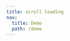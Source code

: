 ```yaml
---
title: scroll loading
nav:
  title: Demo
  path: /demo
---
```


<code src="../examples/scroll-loading.tsx"></code>
